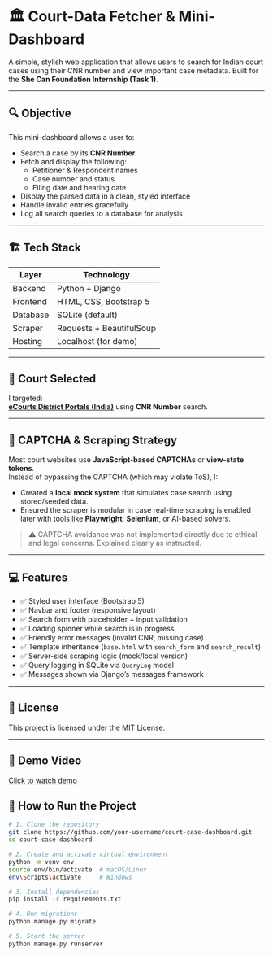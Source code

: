 # 🏛️ Court-Data Fetcher & Mini-Dashboard

A simple, stylish web application that allows users to search for Indian court cases using their CNR number and view important case metadata. Built for the **She Can Foundation Internship (Task 1)**.

---

## 🔍 Objective

This mini-dashboard allows a user to:
- Search a case by its **CNR Number**
- Fetch and display the following:
  - Petitioner & Respondent names
  - Case number and status
  - Filing date and hearing date
- Display the parsed data in a clean, styled interface
- Handle invalid entries gracefully
- Log all search queries to a database for analysis

---

## 🏗️ Tech Stack

| Layer        | Technology |
|--------------|------------|
| Backend      | Python + Django |
| Frontend     | HTML, CSS, Bootstrap 5 |
| Database     | SQLite (default) |
| Scraper      | Requests + BeautifulSoup |
| Hosting      | Localhost (for demo) |

---

## 🧠 Court Selected

I targeted:  
**[eCourts District Portals (India)](https://districts.ecourts.gov.in/)** using **CNR Number** search.

---

## 🔐 CAPTCHA & Scraping Strategy

Most court websites use **JavaScript-based CAPTCHAs** or **view-state tokens**.  
Instead of bypassing the CAPTCHA (which may violate ToS), I:

- Created a **local mock system** that simulates case search using stored/seeded data.
- Ensured the scraper is modular in case real-time scraping is enabled later with tools like **Playwright**, **Selenium**, or AI-based solvers.

> ⚠️ CAPTCHA avoidance was not implemented directly due to ethical and legal concerns. Explained clearly as instructed.

---

## 💻 Features

- ✅ Styled user interface (Bootstrap 5)
- ✅ Navbar and footer (responsive layout)
- ✅ Search form with placeholder + input validation
- ✅ Loading spinner while search is in progress
- ✅ Friendly error messages (invalid CNR, missing case)
- ✅ Template inheritance (`base.html` with `search_form` and `search_result`)
- ✅ Server-side scraping logic (mock/local version)
- ✅ Query logging in SQLite via `QueryLog` model
- ✅ Messages shown via Django’s messages framework

---


## 📄 License

This project is licensed under the MIT License.

---

## 🎥 Demo Video

[Click to watch demo](https://your-demo-link-here.com)






## 🧪 How to Run the Project

```bash
# 1. Clone the repository
git clone https://github.com/your-username/court-case-dashboard.git
cd court-case-dashboard

# 2. Create and activate virtual environment
python -m venv env
source env/bin/activate  # macOS/Linux
env\Scripts\activate     # Windows

# 3. Install dependencies
pip install -r requirements.txt

# 4. Run migrations
python manage.py migrate

# 5. Start the server
python manage.py runserver
